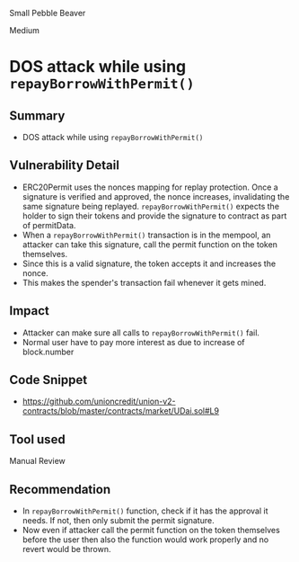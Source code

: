 Small Pebble Beaver

Medium

# DOS attack while using `repayBorrowWithPermit()`

## Summary
- DOS attack while using `repayBorrowWithPermit()`

## Vulnerability Detail
- ERC20Permit uses the nonces mapping for replay protection. Once a signature is verified and approved, the nonce increases, invalidating the same signature being replayed.
`repayBorrowWithPermit()` expects the holder to sign their tokens and provide the signature to contract as part of permitData.
- When a `repayBorrowWithPermit()` transaction is in the mempool, an attacker can take this signature, call the permit function on the token themselves.
- Since this is a valid signature, the token accepts it and increases the nonce.
- This makes the spender's transaction fail whenever it gets mined.
## Impact
- Attacker can make sure all calls to `repayBorrowWithPermit()` fail.
- Normal user have to pay more interest as due to increase of block.number
## Code Snippet
- https://github.com/unioncredit/union-v2-contracts/blob/master/contracts/market/UDai.sol#L9
## Tool used

Manual Review

## Recommendation
- In `repayBorrowWithPermit()` function, check if it has the approval it needs. If not, then only submit the permit signature.
- Now even if attacker call the permit function on the token themselves before the user then also the function would work properly and no revert would be thrown.